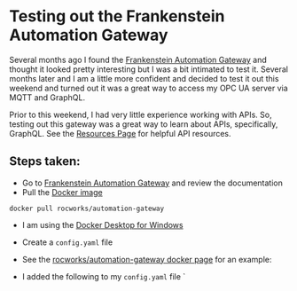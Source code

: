 # Testing out the Frankenstein Automation Gateway

Several months ago I found the [Frankenstein Automation Gateway](https://github.com/vogler75/automation-gateway) and thought it looked pretty interesting but I was a bit intimated to test it. Several months later and I am a little more confident and decided to test it out this weekend and turned out it was a great way to access my OPC UA server via MQTT and GraphQL.

Prior to this weekend, I had very little experience working with APIs. So, testing out this gateway was a great way to learn about APIs, specifically, GraphQL. See the [Resources Page](/Resources.md#apis) for helpful API resources.

## Steps taken:
- Go to [Frankenstein Automation Gateway](https://github.com/vogler75/automation-gateway) and review the documentation 
- Pull the [Docker image](https://hub.docker.com/r/rocworks/automation-gateway)
```
docker pull rocworks/automation-gateway
```
  - I am using the [Docker Desktop for Windows](https://docs.docker.com/desktop/windows/install/)
 
- Create a `config.yaml` file
- See the [rocworks/automation-gateway docker page](https://hub.docker.com/r/rocworks/automation-gateway) for an example:
- I added the following to my `config.yaml` file
`


